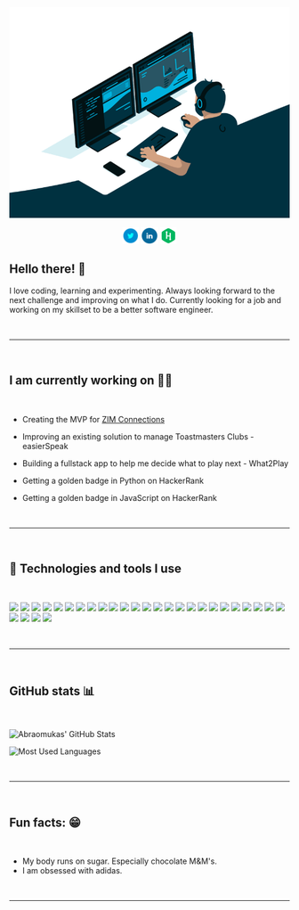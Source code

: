 <div align="center">
  <a href="https://linkedin.com/in/abraomukas/"><img src="images/hero.gif" alt="Abraomukas' in a nutshell"></a>

<p align='center'>

<a href="https://twitter.com/abraomukas"><img height="30" src="images/icons/twitter.png"></a>
<a href="https://www.linkedin.com/in/abraomukas/"><img height="30" src="images/icons/linkedin.png"></a>
<a href="https://www.hackerrank.com/abraomukas"><img height="30" src="images/icons/hackerrank.png"></a>
</p>

</div>

## Hello there! :wave:

I love coding, learning and experimenting. Always looking forward to the next challenge and improving on what I do. Currently looking for a job and working on my skillset to be a better software engineer.

<br>

---

<br>

## I am currently working on :man_technologist:

<br>

  
- Creating the MVP for <a href="https://www.zimconnections.com/">ZIM Connections</a>
  
- Improving an existing solution to manage Toastmasters Clubs - <a>easierSpeak</a>

- Building a fullstack app to help me decide what to play next - <a>What2Play</a>

- Getting a golden badge in Python on HackerRank

- Getting a golden badge in JavaScript on HackerRank

<br>

---

<br>

## :wrench: Technologies and tools I use

<br>

![](https://img.shields.io/badge/-Ubuntu-informational?style=flat-square&logo=Ubuntu&logoColor=white&color=darkblue)
![](https://img.shields.io/badge/-Git-informational?style=flat-square&logo=git&logoColor=white&color=darkblue)
![](https://img.shields.io/badge/-GitHub-informational?style=flat-square&logo=github&logoColor=white&color=darkblue)
![](https://img.shields.io/badge/-IntelliJ_IDEA-informational?style=flat-square&logo=intellij-idea&logoColor=white&color=darkblue)
![](https://img.shields.io/badge/-VS_Code-informational?style=flat-square&logo=microsoft&logoColor=white&color=darkblue)
![](https://img.shields.io/badge/-Java-informational?style=flat-square&logo=Java&logoColor=white&color=darkblue)
![](https://img.shields.io/badge/-JPA-informational?style=flat-square&logo=<<>>&logoColor=white&color=darkblue)
![](https://img.shields.io/badge/-Makefile-informational?style=flat-square&logo=<<>>&logoColor=white&color=darkblue)
![](https://img.shields.io/badge/-JUnit-informational?style=flat-square&logo=junit5&logoColor=white&color=darkblue)
![](https://img.shields.io/badge/-Makefile-informational?style=flat-square&logo=<<>>&logoColor=white&color=darkblue)
![](https://img.shields.io/badge/-Spring_Boot-informational?style=flat-square&logo=spring&logoColor=white&color=darkblue)
![](https://img.shields.io/badge/-Maven-informational?style=flat-square&logo=apache-maven&logoColor=white&color=darkblue)
![](https://img.shields.io/badge/-JavaScript-informational?style=flat-square&logo=javascript&logoColor=white&color=darkblue)
![](https://img.shields.io/badge/-Python-informational?style=flat-square&logo=python&logoColor=white&color=darkblue)
![](https://img.shields.io/badge/-Docker-informational?style=flat-square&logo=docker&logoColor=white&color=darkblue)
![](https://img.shields.io/badge/-Kubernetes-informational?style=flat-square&logo=kubernetes&logoColor=white&color=darkblue)
![](https://img.shields.io/badge/-PostgreSQL-informational?style=flat-square&logo=postgresql&logoColor=white&color=darkblue)
![](https://img.shields.io/badge/-MongoDB-informational?style=flat-square&logo=mongodb&logoColor=white&color=darkblue)
![](https://img.shields.io/badge/-Express-informational?style=flat-square&logo=express&logoColor=white&color=darkblue)
![](https://img.shields.io/badge/-React-informational?style=flat-square&logo=react&logoColor=white&color=darkblue)
![](https://img.shields.io/badge/-Node.js-informational?style=flat-square&logo=node.js&logoColor=white&color=darkblue)
![](https://img.shields.io/badge/-Bootstrap-informational?style=flat-square&logo=bootstrap&logoColor=white&color=darkblue)
![](https://img.shields.io/badge/-Postman-informational?style=flat-square&logo=postman&logoColor=white&color=darkblue)
![](https://img.shields.io/badge/-Heroku-informational?style=flat-square&logo=heroku&logoColor=white&color=darkblue)
![](https://img.shields.io/badge/-Netlify-informational?style=flat-square&logo=netlify&logoColor=white&color=darkblue)
![](https://img.shields.io/badge/-Jenkins-informational?style=flat-square&logo=jenkins&logoColor=white&color=darkblue)
![](https://img.shields.io/badge/-GIMP-informational?style=flat-square&logo=gimp&logoColor=white&color=darkblue)
![](https://img.shields.io/badge/-React_Native-informational?style=flat-square&logo=react&logoColor=white&color=darkblue)
![](https://img.shields.io/badge/-Expo-informational?style=flat-square&logo=expo&logoColor=white&color=darkblue)

<br>

---

<br>

## GitHub stats :bar_chart:

<br>

![Abraomukas' GitHub Stats](https://github-readme-stats.vercel.app/api?username=abraomukas&theme=react&show_icons=true)

![Most Used Languages](https://github-readme-stats.vercel.app/api/top-langs/?username=abraomukas&theme=react&show_icons=true)

<br>

---

<br>

## Fun facts: :grin:   

<br>

- My body runs on sugar. Especially chocolate M&M's. 
- I am obsessed with adidas.

<br>

---